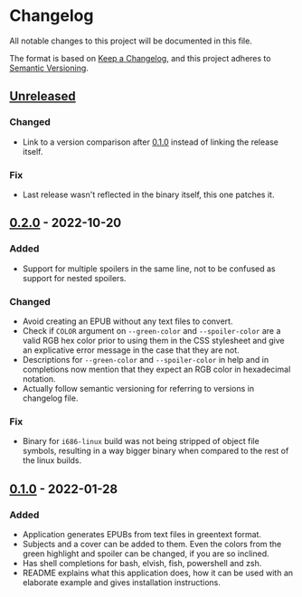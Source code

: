# Changelog

All notable changes to this project will be documented in this file.

The format is based on [Keep a Changelog](https://keepachangelog.com/en/1.0.0/),
and this project adheres to [Semantic Versioning](https://semver.org/spec/v2.0.0.html).

<!--
## [Unreleased]

### Added
### Changed
### Deprecated
### Removed
### Fixed
### Security
-->

## [Unreleased]

### Changed
- Link to a version comparison after [0.1.0] instead of linking the
  release itself.

### Fix
- Last release wasn't reflected in the binary itself, this one patches
  it.

## [0.2.0] - 2022-10-20

### Added
- Support for multiple spoilers in the same line, not to be confused
  as support for nested spoilers.

### Changed
- Avoid creating an EPUB without any text files to convert.
- Check if `COLOR` argument on `--green-color` and `--spoiler-color`
  are a valid RGB hex color prior to using them in the CSS stylesheet
  and give an explicative error message in the case that they are not.
- Descriptions for `--green-color` and `--spoiler-color` in help and
  in completions now mention that they expect an RGB color in
  hexadecimal notation.
- Actually follow semantic versioning for referring to versions in
  changelog file.

### Fix
- Binary for `i686-linux` build was not being stripped of object file
  symbols, resulting in a way bigger binary when compared to the rest
  of the linux builds.

## [0.1.0] - 2022-01-28

### Added
- Application generates EPUBs from text files in greentext format.
- Subjects and a cover can be added to them. Even the colors from the
  green highlight and spoiler can be changed, if you are so inclined.
- Has shell completions for bash, elvish, fish, powershell and zsh.
- README explains what this application does, how it can be used with
  an elaborate example and gives installation instructions.

[Unreleased]: https://github.com/ZodiacalComet/green2epub/compare/v0.2.0...HEAD
[0.2.0]: https://github.com/ZodiacalComet/green2epub/compare/v0.1.0...v0.2.0
[0.1.0]: https://github.com/ZodiacalComet/green2epub/releases/tag/v0.1.0
